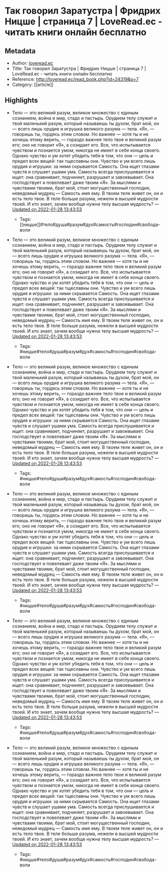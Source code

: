 # Так говорил Заратустра | Фридрих Ницше | страница 7 | LoveRead.ec - читать книги онлайн бесплатно

## Metadata
- Author: [loveread.ec]()
- Title: Так говорил Заратустра | Фридрих Ницше | страница 7 | LoveRead.ec - читать книги онлайн бесплатно
- Reference: http://loveread.ec/read_book.php?id=24319&p=7
- Category: [[article]]

## Highlights
- Тело — это великий разум, великое множество с единым сознанием, война и мир, стадо и пастырь.
Орудием телу служит и твой маленький разум, который называешь ты духом, брат мой, он — всего лишь орудие и игрушка великого разума — тела.
«Я», — говоришь ты, гордясь этим словом. Но важнее — хотя ты и не хочешь этому верить, — гораздо важнее тело твое и великий разум его; оно не говорит «Я», а созидает его.
Все, что испытывается чувством и познается умом, никогда не имеет в себе конца своего. Однако чувство и ум хотят убедить тебя в том, что они — цель и предел всех вещей: так тщеславны они.
Чувство и ум всего лишь орудия и игрушки: за ними скрывается Самость. Она ищет глазами чувств и слушает ушами ума.
Самость всегда прислушивается и ищет: она сравнивает, подчиняет, разрушает и завоевывает. Она господствует и повелевает даже твоим «Я».
За мыслями и чувствами твоими, брат мой, стоит могущественный господин, неведомый мудрец — Самость имя ему. В твоем теле живет он, он и есть тело твое.
В теле больше разума, нежели в высшей мудрости твоей. И кто знает, зачем вообще нужна телу высшая мудрость? — [Updated on 2022-01-28 13:43:53](https://hyp.is/L_q9HoAnEeygC5NxPJLeEA/loveread.ec/read_book.php?id=24319&p=7)
   - Tags: [[ницше]]#тело#душа#разум#дух#самость#господин#свобода-воли



- Тело — это великий разум, великое множество с единым сознанием, война и мир, стадо и пастырь.
Орудием телу служит и твой маленький разум, который называешь ты духом, брат мой, он — всего лишь орудие и игрушка великого разума — тела.
«Я», — говоришь ты, гордясь этим словом. Но важнее — хотя ты и не хочешь этому верить, — гораздо важнее тело твое и великий разум его; оно не говорит «Я», а созидает его.
Все, что испытывается чувством и познается умом, никогда не имеет в себе конца своего. Однако чувство и ум хотят убедить тебя в том, что они — цель и предел всех вещей: так тщеславны они.
Чувство и ум всего лишь орудия и игрушки: за ними скрывается Самость. Она ищет глазами чувств и слушает ушами ума.
Самость всегда прислушивается и ищет: она сравнивает, подчиняет, разрушает и завоевывает. Она господствует и повелевает даже твоим «Я».
За мыслями и чувствами твоими, брат мой, стоит могущественный господин, неведомый мудрец — Самость имя ему. В твоем теле живет он, он и есть тело твое.
В теле больше разума, нежели в высшей мудрости твоей. И кто знает, зачем вообще нужна телу высшая мудрость? — [Updated on 2022-01-28 13:43:53](https://hyp.is/L_q9HoAnEeygC5NxPJLeEA/loveread.ec/read_book.php?id=24319&p=7)
   - Tags: #ницше#тело#душа#разум#дух#самость#господин#свобода-воли
- Тело — это великий разум, великое множество с единым сознанием, война и мир, стадо и пастырь.
Орудием телу служит и твой маленький разум, который называешь ты духом, брат мой, он — всего лишь орудие и игрушка великого разума — тела.
«Я», — говоришь ты, гордясь этим словом. Но важнее — хотя ты и не хочешь этому верить, — гораздо важнее тело твое и великий разум его; оно не говорит «Я», а созидает его.
Все, что испытывается чувством и познается умом, никогда не имеет в себе конца своего. Однако чувство и ум хотят убедить тебя в том, что они — цель и предел всех вещей: так тщеславны они.
Чувство и ум всего лишь орудия и игрушки: за ними скрывается Самость. Она ищет глазами чувств и слушает ушами ума.
Самость всегда прислушивается и ищет: она сравнивает, подчиняет, разрушает и завоевывает. Она господствует и повелевает даже твоим «Я».
За мыслями и чувствами твоими, брат мой, стоит могущественный господин, неведомый мудрец — Самость имя ему. В твоем теле живет он, он и есть тело твое.
В теле больше разума, нежели в высшей мудрости твоей. И кто знает, зачем вообще нужна телу высшая мудрость? — [Updated on 2022-01-28 13:43:53](https://hyp.is/L_q9HoAnEeygC5NxPJLeEA/loveread.ec/read_book.php?id=24319&p=7)
   - Tags: #ницше#тело#душа#разум#дух#самость#господин#свобода-воли
- Тело — это великий разум, великое множество с единым сознанием, война и мир, стадо и пастырь.
Орудием телу служит и твой маленький разум, который называешь ты духом, брат мой, он — всего лишь орудие и игрушка великого разума — тела.
«Я», — говоришь ты, гордясь этим словом. Но важнее — хотя ты и не хочешь этому верить, — гораздо важнее тело твое и великий разум его; оно не говорит «Я», а созидает его.
Все, что испытывается чувством и познается умом, никогда не имеет в себе конца своего. Однако чувство и ум хотят убедить тебя в том, что они — цель и предел всех вещей: так тщеславны они.
Чувство и ум всего лишь орудия и игрушки: за ними скрывается Самость. Она ищет глазами чувств и слушает ушами ума.
Самость всегда прислушивается и ищет: она сравнивает, подчиняет, разрушает и завоевывает. Она господствует и повелевает даже твоим «Я».
За мыслями и чувствами твоими, брат мой, стоит могущественный господин, неведомый мудрец — Самость имя ему. В твоем теле живет он, он и есть тело твое.
В теле больше разума, нежели в высшей мудрости твоей. И кто знает, зачем вообще нужна телу высшая мудрость? — [Updated on 2022-01-28 13:43:53](https://hyp.is/L_q9HoAnEeygC5NxPJLeEA/loveread.ec/read_book.php?id=24319&p=7)
   - Tags: #ницше#тело#душа#разум#дух#самость#господин#свобода-воли
- Тело — это великий разум, великое множество с единым сознанием, война и мир, стадо и пастырь.
Орудием телу служит и твой маленький разум, который называешь ты духом, брат мой, он — всего лишь орудие и игрушка великого разума — тела.
«Я», — говоришь ты, гордясь этим словом. Но важнее — хотя ты и не хочешь этому верить, — гораздо важнее тело твое и великий разум его; оно не говорит «Я», а созидает его.
Все, что испытывается чувством и познается умом, никогда не имеет в себе конца своего. Однако чувство и ум хотят убедить тебя в том, что они — цель и предел всех вещей: так тщеславны они.
Чувство и ум всего лишь орудия и игрушки: за ними скрывается Самость. Она ищет глазами чувств и слушает ушами ума.
Самость всегда прислушивается и ищет: она сравнивает, подчиняет, разрушает и завоевывает. Она господствует и повелевает даже твоим «Я».
За мыслями и чувствами твоими, брат мой, стоит могущественный господин, неведомый мудрец — Самость имя ему. В твоем теле живет он, он и есть тело твое.
В теле больше разума, нежели в высшей мудрости твоей. И кто знает, зачем вообще нужна телу высшая мудрость? — [Updated on 2022-01-28 13:43:53](https://hyp.is/L_q9HoAnEeygC5NxPJLeEA/loveread.ec/read_book.php?id=24319&p=7)
   - Tags: #ницше#тело#душа#разум#дух#самость#господин#свобода-воли
- Тело — это великий разум, великое множество с единым сознанием, война и мир, стадо и пастырь.
Орудием телу служит и твой маленький разум, который называешь ты духом, брат мой, он — всего лишь орудие и игрушка великого разума — тела.
«Я», — говоришь ты, гордясь этим словом. Но важнее — хотя ты и не хочешь этому верить, — гораздо важнее тело твое и великий разум его; оно не говорит «Я», а созидает его.
Все, что испытывается чувством и познается умом, никогда не имеет в себе конца своего. Однако чувство и ум хотят убедить тебя в том, что они — цель и предел всех вещей: так тщеславны они.
Чувство и ум всего лишь орудия и игрушки: за ними скрывается Самость. Она ищет глазами чувств и слушает ушами ума.
Самость всегда прислушивается и ищет: она сравнивает, подчиняет, разрушает и завоевывает. Она господствует и повелевает даже твоим «Я».
За мыслями и чувствами твоими, брат мой, стоит могущественный господин, неведомый мудрец — Самость имя ему. В твоем теле живет он, он и есть тело твое.
В теле больше разума, нежели в высшей мудрости твоей. И кто знает, зачем вообще нужна телу высшая мудрость? — [Updated on 2022-01-28 13:43:53](https://hyp.is/L_q9HoAnEeygC5NxPJLeEA/loveread.ec/read_book.php?id=24319&p=7)
   - Tags: #ницше#тело#душа#разум#дух#самость#господин#свобода-воли
